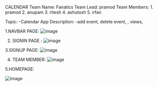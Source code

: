 CALENDAR
Team Name: Fanatics Team Lead: pramod Team Members: 1. pramod 2. anupam 3. ritesh 4. ashutosh 5. irfan

Topic: -Calendar App Description: -add event, delete event, , views, 

1.NAVBAR PAGE:
![image](https://github.com/Ritesh192/CALENDAR/assets/135003685/b554f4f9-395b-4a13-866e-0ccaaaed29e9)



2. SIGNIN PAGE :
![image](https://github.com/Ritesh192/CALENDAR/assets/135003685/35c8c918-85b5-4c34-a559-ce1e4cfabe64)

3.SIGNUP PAGE:
![image](https://github.com/Ritesh192/CALENDAR/assets/135003685/48ae0831-0b08-49ec-8b6c-bac93d114bc4)

4. TEAM MEMBER:
   ![image](https://github.com/Ritesh192/CALENDAR/assets/135003685/746d364e-48e2-4155-ad81-6b35bedf7dd5)

5.HOMEPAGE:

![image](https://github.com/Ritesh192/CALENDAR/assets/135003685/96dc83aa-ee8a-4e38-9255-6aeb8f8903ca)


   


  

